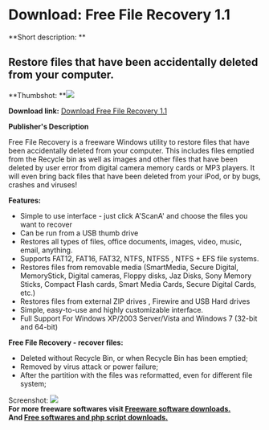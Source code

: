 # Download: Free File Recovery 1.1

**Short description: **

## Restore files that have been accidentally deleted from your computer.

  
**Thumbshot: **![](http://www.freewarefiles.com/screenshot/avn_freefilercvry_md.jpg)   
  
**Download link:** [Download Free File Recovery 1.1](http://freesoftwares.boysofts.com/Free-File-Recovery_program_54259.html)  
  

**Publisher's Description**  
  

Free File Recovery is a freeware Windows utility to restore files that have
been accidentally deleted from your computer. This includes files emptied from
the Recycle bin as well as images and other files that have been deleted by
user error from digital camera memory cards or MP3 players. It will even bring
back files that have been deleted from your iPod, or by bugs, crashes and
viruses!

**Features:**

  * Simple to use interface - just click A'ScanA' and choose the files you want to recover 
  * Can be run from a USB thumb drive 
  * Restores all types of files, office documents, images, video, music, email, anything. 
  * Supports FAT12, FAT16, FAT32, NTFS, NTFS5 , NTFS + EFS file systems. 
  * Restores files from removable media (SmartMedia, Secure Digital, MemoryStick, Digital cameras, Floppy disks, Jaz Disks, Sony Memory Sticks, Compact Flash cards, Smart Media Cards, Secure Digital Cards, etc.) 
  * Restores files from external ZIP drives , Firewire and USB Hard drives 
  * Simple, easy-to-use and highly customizable interface. 
  * Full Support For Windows XP/2003 Server/Vista and Windows 7 (32-bit and 64-bit) 

**Free File Recovery - recover files:**

  * Deleted without Recycle Bin, or when Recycle Bin has been emptied; 
  * Removed by virus attack or power failure; 
  * After the partition with the files was reformatted, even for different file system; 

  
  
Screenshot: ![](http://www.freewarefiles.com/screenshot/avn_freefilercvry.jpg)  
**For more freeware softwares visit [Freeware software downloads.](http://freesoftwares.boysofts.com/)**   
**And [Free softwares and php script downloads.](http://www.boysofts.com/)**

